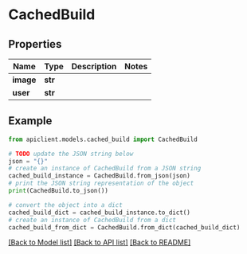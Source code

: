 # CachedBuild


## Properties

Name | Type | Description | Notes
------------ | ------------- | ------------- | -------------
**image** | **str** |  | 
**user** | **str** |  | 

## Example

```python
from apiclient.models.cached_build import CachedBuild

# TODO update the JSON string below
json = "{}"
# create an instance of CachedBuild from a JSON string
cached_build_instance = CachedBuild.from_json(json)
# print the JSON string representation of the object
print(CachedBuild.to_json())

# convert the object into a dict
cached_build_dict = cached_build_instance.to_dict()
# create an instance of CachedBuild from a dict
cached_build_from_dict = CachedBuild.from_dict(cached_build_dict)
```
[[Back to Model list]](../README.md#documentation-for-models) [[Back to API list]](../README.md#documentation-for-api-endpoints) [[Back to README]](../README.md)


